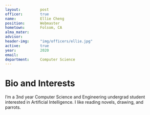 ```yaml
---
layout:     	post
officer: 		true
name:      		Ellie Cheng
position: 		Webmaster
hometown: 		Folsom, CA
alma_mater: 	
advisor: 		
header-img: 	"img/officers/ellie.jpg"
active: 		true
year:  			2020
email: 			
department: 	Computer Science
---
```


# Bio and Interests
I’m a 3nd year Computer Science and Engineering undergrad student interested in Artificial Intelligence. I like reading novels, drawing, and parrots.
